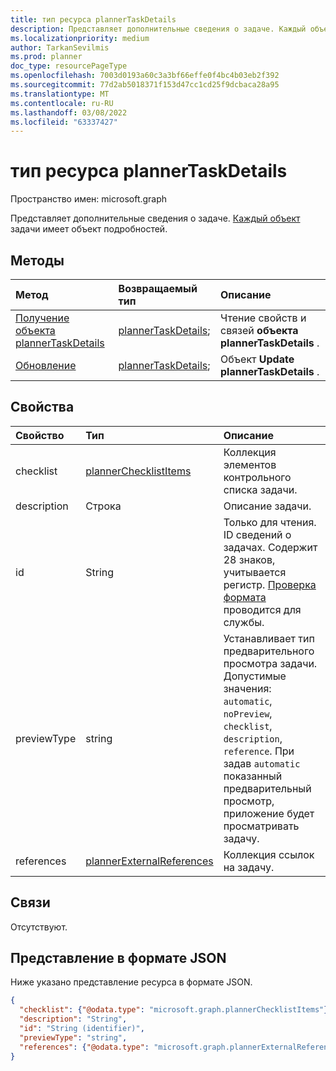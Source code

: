```yaml
---
title: тип ресурса plannerTaskDetails
description: Представляет дополнительные сведения о задаче. Каждый объект задачи имеет объект подробностей.
ms.localizationpriority: medium
author: TarkanSevilmis
ms.prod: planner
doc_type: resourcePageType
ms.openlocfilehash: 7003d0193a60c3a3bf66effe0f4bc4b03eb2f392
ms.sourcegitcommit: 77d2ab5018371f153d47cc1cd25f9dcbaca28a95
ms.translationtype: MT
ms.contentlocale: ru-RU
ms.lasthandoff: 03/08/2022
ms.locfileid: "63337427"
---
```

# <a name="plannertaskdetails-resource-type"></a>тип ресурса plannerTaskDetails

Пространство имен: microsoft.graph

Представляет дополнительные сведения о задаче. [Каждый объект](plannertask.md) задачи имеет объект подробностей.


## <a name="methods"></a>Методы

| Метод           | Возвращаемый тип    |Описание|
|:---------------|:--------|:----------|
|[Получение объекта plannerTaskDetails](../api/plannertaskdetails-get.md) | [plannerTaskDetails](plannertaskdetails.md); |Чтение свойств и связей **объекта plannerTaskDetails** .|
|[Обновление](../api/plannertaskdetails-update.md) | [plannerTaskDetails](plannertaskdetails.md);    |Объект **Update plannerTaskDetails** . |

## <a name="properties"></a>Свойства
| Свойство     | Тип   |Описание|
|:---------------|:--------|:----------|
|checklist|[plannerChecklistItems](plannerchecklistitems.md)|Коллекция элементов контрольного списка задачи.|
|description|Строка|Описание задачи.|
|id|String| Только для чтения. ID сведений о задачах. Содержит 28 знаков, учитывается регистр. [Проверка формата](planner-identifiers-disclaimer.md) проводится для службы.|
|previewType|string|Устанавливает тип предварительного просмотра задачи. Допустимые значения: `automatic`, `noPreview`, `checklist`, `description`, `reference`. При задав `automatic` показанный предварительный просмотр, приложение будет просматривать задачу.|
|references|[plannerExternalReferences](plannerexternalreferences.md)|Коллекция ссылок на задачу.|

## <a name="relationships"></a>Связи
Отсутствуют.


## <a name="json-representation"></a>Представление в формате JSON
Ниже указано представление ресурса в формате JSON.

<!--{
  "blockType": "resource",
  "optionalProperties": [],
  "baseType": "microsoft.graph.entity",
  "@odata.type": "microsoft.graph.plannerTaskDetails"
}-->

```json
{
  "checklist": {"@odata.type": "microsoft.graph.plannerChecklistItems"},
  "description": "String",
  "id": "String (identifier)",
  "previewType": "string",
  "references": {"@odata.type": "microsoft.graph.plannerExternalReferences"}
}
```

<!-- uuid: 8fcb5dbc-d5aa-4681-8e31-b001d5168d79
2015-10-25 14:57:30 UTC -->
<!-- {
  "type": "#page.annotation",
  "description": "plannerTaskDetails resource",
  "keywords": "",
  "section": "documentation",
  "tocPath": ""
}-->

